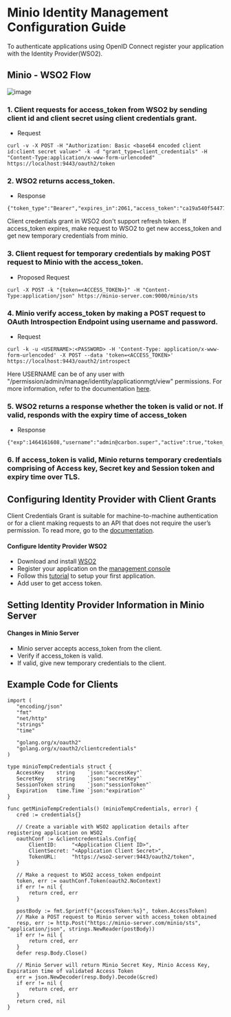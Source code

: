 
# Minio Identity Management Configuration Guide

To authenticate applications using OpenID Connect register your application with the Identity Provider(WSO2).

## Minio - WSO2 Flow
 
![image](https://user-images.githubusercontent.com/22103395/41629299-93d3abac-73dd-11e8-9c88-948db2cc51e7.png)

### 1. Client requests for access_token from WSO2 by sending client id and client secret using client credentials grant.

   - Request
```
curl -v -X POST -H "Authorization: Basic <base64 encoded client id:client secret value>" -k -d "grant_type=client_credentials" -H "Content-Type:application/x-www-form-urlencoded" https://localhost:9443/oauth2/token
```

### 2. WSO2 returns access_token.

  - Response
```
{"token_type":"Bearer","expires_in":2061,"access_token":"ca19a540f544777860e44e75f605d927"}

```

Client credentials grant in WSO2 don't support refresh token. If access_token expires, make request to WSO2 to get new access_token and get new temporary credentials from minio.

### 3. Client request for temporary credentials by making POST request to Minio with the access_token.
- Proposed Request
```
curl -X POST -k "{token=<ACCESS_TOKEN>}" -H "Content-Type:application/json" https://minio-server.com:9000/minio/sts
```

### 4. Minio verify access_token by making a POST request to OAuth Introspection Endpoint using username and password.

  - Request 
```
curl -k -u <USERNAME>:<PASSWORD> -H 'Content-Type: application/x-www-form-urlencoded' -X POST --data 'token=<ACCESS_TOKEN>' https://localhost:9443/oauth2/introspect
```

Here USERNAME can be of any user with "/permission/admin/manage/identity/applicationmgt/view" permissions. For more information, refer to the documentation [here](https://docs.wso2.com/display/IS530/Invoke+the+OAuth+Introspection+Endpoint).

### 5. WSO2 returns a response whether the token is valid or not. If valid, responds with the expiry time of access_token

  - Response
```
{"exp":1464161608,"username":"admin@carbon.super","active":true,"token_type":"Bearer","client_id":"rgfKVdnMQnJSSr_pKFTxj3apiwYa","iat":1464158008}
```

### 6. If access_token is valid, Minio returns temporary credentials comprising of Access key, Secret key and Session token and expiry time over TLS.


## Configuring Identity Provider with Client Grants
Client Credentials Grant is suitable for machine-to-machine authentication or for a client making requests to an API that does not require the user’s permission. To read more, go to the [documentation](https://docs.wso2.com/display/IS510/Client+Credentials+Grant).

#### Configure Identity Provider WSO2
  - Download and install [WSO2](https://docs.wso2.com/display/IS530/Installation+Guide)
  - Register your application on the [management console](https://docs.wso2.com/display/IS530/Getting+Started+with+the+Management+Console)
  - Follow this [tutorial](https://docs.wso2.com/display/IS530/Setting+Up+the+Sample+Webapp) to setup your first application.
  - Add user to get access token. 

## Setting Identity Provider Information in Minio Server
#### Changes in Minio Server
  - Minio server accepts access_token from the client.
  - Verify if access_token is valid.
  - If valid, give new temporary credentials to the client.

## Example Code for Clients
 ```
 import (
    "encoding/json"
    "fmt"
    "net/http"
    "strings"
    "time"

    "golang.org/x/oauth2"
    "golang.org/x/oauth2/clientcredentials"
)

type minioTempCredentials struct {
    AccessKey    string    `json:"accessKey"`
    SecretKey    string    `json:"secretKey"`
    SessionToken string    `json:"sessionToken"`
    Expiration   time.Time `json:"expiration"`
}

func getMinioTempCredentials() (minioTempCredentials, error) {
    cred := credentials{}

    // Create a variable with WSO2 application details after registering application on WSO2 
    oauthConf := &clientcredentials.Config{
        ClientID:     "<Application Client ID>",
        ClientSecret: "<Application Client Secret>",
        TokenURL:     "https://wso2-server:9443/oauth2/token",
    }

    // Make a request to WSO2 access_token endpoint
    token, err := oauthConf.Token(oauth2.NoContext)
    if err != nil {
        return cred, err
    }

    postBody := fmt.Sprintf("{accessToken:%s}", token.AccessToken)
    // Make a POST request to Minio server with access_token obtained
    resp, err := http.Post("https://minio-server.com/minio/sts", "application/json", strings.NewReader(postBody))
    if err != nil {
        return cred, err
    }
    defer resp.Body.Close()

    // Minio Server will return Minio Secret Key, Minio Access Key, Expiration time of validated Access Token
    err = json.NewDecoder(resp.Body).Decode(&cred)
    if err != nil {
        return cred, err
    }
    return cred, nil
}
```
